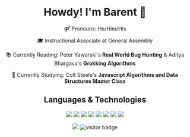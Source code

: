 
<!--
**blangwell/blangwell** is a ✨ _special_ ✨ repository because its `README.md` (this file) appears on your GitHub profile.

Here are some ideas to get you started:

- 🔭 I’m currently working on ...
- 🌱 I’m currently learning ...
- 👯 I’m looking to collaborate on ...
- 🤔 I’m looking for help with ...
- 💬 Ask me about ...
- 📫 How to reach me: ...
- 😄 Pronouns: ...
- ⚡ Fun fact: ...
-->
<h1 align="center">Howdy! I'm Barent 🤝</h1>
<p align="center">
 ⚤ Pronouns: He/Him/His
 </p>
<p align="center">
🎓  Instructional Associate at General Assembly
 </p>
 
<p align="center">
 📚  Currently Reading: Peter Yaworski's <strong>Real World Bug Hunting</strong> & Aditya Bhargava's <strong>Grokking Algorithms</strong>
  </p>
<p align="center">
 🧠  Currently Studying: Colt Steele's <strong>Javascript Algorithms and Data Structures Master Class</strong>
  </p>


<h2 align="center">Languages & Technologies</h2>

<p align="center">
<a href="##Technologies"><img src="https://img.shields.io/badge/javascript%20-%23323330.svg?&style=for-the-badge&logo=javascript&logoColor=%23F7DF1E"/></a>
<a href="##Technologies"><img src="https://img.shields.io/badge/node.js%20-%2343853D.svg?&style=for-the-badge&logo=node.js&logoColor=white"/></a>
<a href="##Technologies"><img src="https://img.shields.io/badge/react%20-%2320232a.svg?&style=for-the-badge&logo=react&logoColor=%2361DAFB"/></a>
<a href="##Technologies"><img src="https://img.shields.io/badge/python%20-%2314354C.svg?&style=for-the-badge&logo=python&logoColor=yellow"/></a>
<a href="##Technologies"><img src="https://img.shields.io/badge/django%20-%23092E20.svg?&style=for-the-badge&logo=django&logoColor=white"/></a>
<a href="##Technologies"><img src ="https://img.shields.io/badge/postgres-%23316192.svg?&style=for-the-badge&logo=postgresql&logoColor=white"/></a>
<a href="##Technologies"><img src ="https://img.shields.io/badge/MongoDB-%234ea94b.svg?&style=for-the-badge&logo=mongodb&logoColor=white"/></a>
<a href="##Technologies"><img src="https://img.shields.io/badge/heroku%20-%23430098.svg?&style=for-the-badge&logo=heroku&logoColor=white"/></a>
 </p>
 
 <p align="center">
<a href="http://linkedin.com/in/blangwell"><img src="https://img.shields.io/badge/LinkedIn-blue?style=flat&logo=linkedin&labelColor=blue"/></a>
<img src="https://visitor-badge.glitch.me/badge?page_id=blangwell.blangwell" alt="visitor badge"/>
</p>
